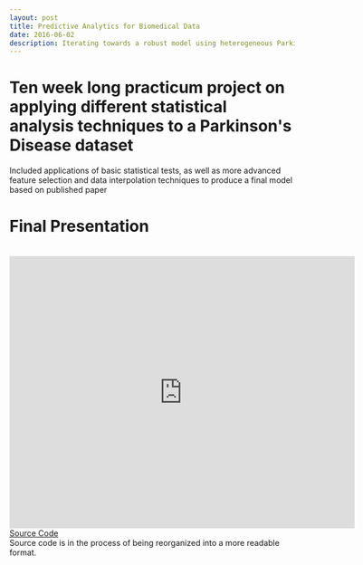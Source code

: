 ```yaml
---
layout: post
title: Predictive Analytics for Biomedical Data
date: 2016-06-02
description: Iterating towards a robust model using heterogeneous Parkinson's Disease data <br> UChicago Practicum Project
---
```

# Ten week long practicum project on applying different statistical analysis techniques to a Parkinson's Disease dataset<br>
Included applications of basic statistical tests, as well as more advanced feature selection and data interpolation techniques to produce a final model based on published paper

# Final Presentation
<br>
<iframe src='https://onedrive.live.com/embed?cid=F32ADCA82DC0EDAC&resid=F32ADCA82DC0EDAC%21105&authkey=ANYoMyvIYvZgkHs&em=2&wdAr=1.3333333333333333' width='610px' height='481px' frameborder='0'>This is an embedded <a target='_blank' href='https://office.com'>Microsoft Office</a> presentation, powered by <a target='_blank' href='https://office.com/webapps'>Office Online</a>.
</iframe>
<br>
<a class="poem-title" href="https://github.com/jvmakin/Practicum-Project"> Source Code </a>
<br> Source code is in the process of being reorganized into a more readable format.

